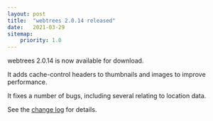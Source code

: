 ```yaml
---
layout: post
title:  "webtrees 2.0.14 released"
date:   2021-03-29
sitemap:
    priority: 1.0
---
```


webtrees 2.0.14 is now available for download.

It adds cache-control headers to thumbnails and images to improve performance.

It fixes a number of bugs, including several relating to location data.

 
See the [change log](https://github.com/fisharebest/webtrees/compare/2.0.13...2.0.14) for details.
